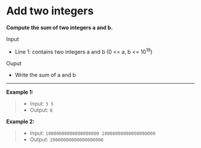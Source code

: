 # Add two integers
**Compute the sum of two integers a and b.**

Input

- Line 1: contains two integers a and b (0 <= a, b <= $10^{19}$)

Ouput

- Write the sum of a and b

---
**Example 1:**
> - Input: `3 5`
> - Output: `8`
  
**Example 2:**
> - Input: `10000000000000000000 10000000000000000000`
> - Output: `20000000000000000000`
